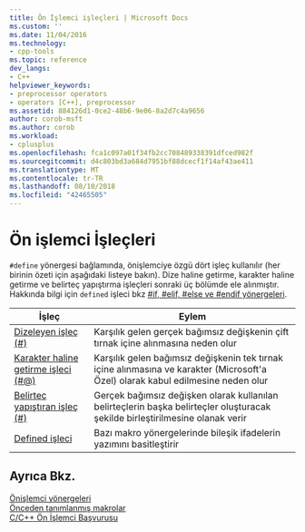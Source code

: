 ```yaml
---
title: Ön İşlemci işleçleri | Microsoft Docs
ms.custom: ''
ms.date: 11/04/2016
ms.technology:
- cpp-tools
ms.topic: reference
dev_langs:
- C++
helpviewer_keywords:
- preprocessor operators
- operators [C++], preprocessor
ms.assetid: 884126d1-0ce2-48b6-9e06-8a2d7c4a9656
author: corob-msft
ms.author: corob
ms.workload:
- cplusplus
ms.openlocfilehash: fca1c097a01f34fb2cc708489338391dfced982f
ms.sourcegitcommit: d4c803bd3a684d7951bf88dcecf1f14af43ae411
ms.translationtype: MT
ms.contentlocale: tr-TR
ms.lasthandoff: 08/10/2018
ms.locfileid: "42465505"
---
```

# <a name="preprocessor-operators"></a>Ön işlemci İşleçleri
`#define` yönergesi bağlamında, önişlemciye özgü dört işleç kullanılır (her birinin özeti için aşağıdaki listeye bakın). Dize haline getirme, karakter haline getirme ve belirteç yapıştırma işleçleri sonraki üç bölümde ele alınmıştır. Hakkında bilgi için `defined` işleci bkz [#if, #elif, #else ve #endif yönergeleri](../preprocessor/hash-if-hash-elif-hash-else-and-hash-endif-directives-c-cpp.md).  
  
|İşleç|Eylem|  
|--------------|------------|  
|[Dizeleyen işleç (#)](../preprocessor/stringizing-operator-hash.md)|Karşılık gelen gerçek bağımsız değişkenin çift tırnak içine alınmasına neden olur|  
|[Karakter haline getirme işleci (#@)](../preprocessor/charizing-operator-hash-at.md)|Karşılık gelen bağımsız değişkenin tek tırnak içine alınmasına ve karakter (Microsoft'a Özel) olarak kabul edilmesine neden olur|  
|[Belirteç yapıştıran işleç (#)](../preprocessor/token-pasting-operator-hash-hash.md)|Gerçek bağımsız değişken olarak kullanılan belirteçlerin başka belirteçler oluşturacak şekilde birleştirilmesine olanak verir|  
|[Defined işleci](../preprocessor/hash-if-hash-elif-hash-else-and-hash-endif-directives-c-cpp.md)|Bazı makro yönergelerinde bileşik ifadelerin yazımını basitleştirir|  
  
## <a name="see-also"></a>Ayrıca Bkz.  
 
[Önişlemci yönergeleri](../preprocessor/preprocessor-directives.md)   
[Önceden tanımlanmış makrolar](../preprocessor/predefined-macros.md)   
[C/C++ Ön İşlemci Başvurusu](../preprocessor/c-cpp-preprocessor-reference.md)